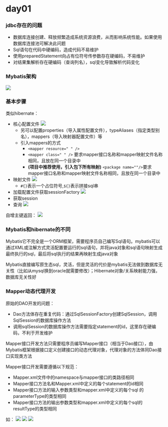 # day01
### jdbc存在的问题

- 数据库连接创建、释放频繁造成系统资源浪费，从而影响系统性能。如果使用数据库连接池可解决此问题
- Sql语句在代码中硬编码，造成代码不易维护
- 使用preparedStatement向占有位符号传参数存在硬编码，不易维护
- 对结果集解析存在硬编码（查询列名），sql变化导致解析代码变化

### Mybatis架构

![](https://github.com/limbo-note/videos/blob/master/javaEE_Architect/01/01/02/12_mybatis/1-1.jpg)


### 基本步骤

类似hibernate：
- 核心配置文件
	![](https://github.com/limbo-note/videos/blob/master/javaEE_Architect/01/01/02/12_mybatis/1-2.jpg)
	- 另可以配置properties（导入属性配置文件），typeAliases（指定类型别名），mappers（导入映射器配置文件）等
	- 引入mappers的方式
		- `<mapper resource=" " />`
		- `<mapper class=" " />` 要求mapper接口名称和mapper映射文件名称相同，且放在同一个目录中
		- **(项目中推荐使用，引入包下所有映射)** `<package name=""/>`要求mapper接口名称和mapper映射文件名称相同，且放在同一个目录中
- 映射文件
	![](https://github.com/limbo-note/videos/blob/master/javaEE_Architect/01/01/02/12_mybatis/1-3.jpg)
	- `#{}`表示一个占位符号,`${}`表示拼接sql串
- 加载配置文件获取sessionFactory
	![](https://github.com/limbo-note/videos/blob/master/javaEE_Architect/01/01/02/12_mybatis/1-4.jpg)
- 获取session
- 查询
	![](https://github.com/limbo-note/videos/blob/master/javaEE_Architect/01/01/02/12_mybatis/1-5.jpg)

自增主键返回：
	![](https://github.com/limbo-note/videos/blob/master/javaEE_Architect/01/01/02/12_mybatis/1-6.jpg)

### Mybatis和hibernate的不同
Mybatis它不完全是一个ORM框架，需要程序员自己编写Sql语句。mybatis可以通过XML或注解方式灵活配置要运行的sql语句，并将java对象和sql语句映射生成最终执行的sql，最后将sql执行的结果再映射生成java对象

Mybatis直接编写原生态sql，灵活，但是灵活的代价是mybatis无法做到数据库无关性（比如从mysql换到oracle就需要修改）；Hibernate对象/关系映射能力强，数据库无关性好


### Mapper动态代理开发

原始的DAO开发的问题：
- Dao方法体存在重复代码：通过SqlSessionFactory创建SqlSession，调用SqlSession的数据库操作方法
- 调用sqlSession的数据库操作方法需要指定statement的id，这里存在硬编码，不利于开发维护

Mapper接口开发方法只需要程序员编写Mapper接口（相当于Dao接口），由Mybatis框架根据接口定义创建接口的动态代理对象，代理对象的方法体同Dao接口实现类方法

Mapper接口开发需要遵循以下规范：
- Mapper.xml文件中的namespace与mapper接口的类路径相同
- Mapper接口方法名和Mapper.xml中定义的每个statement的id相同 
- Mapper接口方法的输入参数类型和mapper.xml中定义的每个sql 的parameterType的类型相同
- Mapper接口方法的输出参数类型和mapper.xml中定义的每个sql的resultType的类型相同

如：
	![](https://github.com/limbo-note/videos/blob/master/javaEE_Architect/01/01/02/12_mybatis/1-7.jpg)
	![](https://github.com/limbo-note/videos/blob/master/javaEE_Architect/01/01/02/12_mybatis/1-8.jpg)
	![](https://github.com/limbo-note/videos/blob/master/javaEE_Architect/01/01/02/12_mybatis/1-9.jpg)